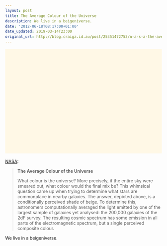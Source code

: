 ```yaml
---
layout: post
title: The Average Colour of the Universe
description: We live in a beigeniverse.
date: '2012-06-18T08:17:00+01:00'
date_updated: 2019-03-14T23:00
original_url: http://blog.craiga.id.au/post/25351472753/n-a-s-a-the-average-colour-of-the-universe
---
```

 ![](/tumblr_files/tumblr_m5qy7vwW6z1r096l7o1_1280.jpg)  

[NASA](https://apod.nasa.gov/apod/ap091101.html):

> **The Average Colour of the Universe**
> 
> What colour is the universe? More precisely, if the entire sky were smeared out, what colour would the final mix be? This whimsical question came up when trying to determine what stars are commonplace in nearby galaxies. The answer, depicted above, is a conditionally perceived shade of beige. To determine this, astronomers computationally averaged the light emitted by one of the largest sample of galaxies yet analysed: the 200,000 galaxies of the 2dF survey. The resulting cosmic spectrum has some emission in all parts of the electromagnetic spectrum, but a single perceived composite colour.

We live in a beigeniverse.
